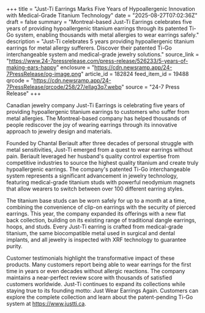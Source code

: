 +++
title = "Just-Ti Earrings Marks Five Years of Hypoallergenic Innovation with Medical-Grade Titanium Technology"
date = "2025-08-27T07:02:36Z"
draft = false
summary = "Montreal-based Just-Ti Earrings celebrates five years of providing hypoallergenic titanium earrings through its patented Ti-Go system, enabling thousands with metal allergies to wear earrings safely."
description = "Just-Ti celebrates 5 years providing hypoallergenic titanium earrings for metal allergy sufferers. Discover their patented Ti-Go interchangeable system and medical-grade jewelry solutions."
source_link = "https://www.24-7pressrelease.com/press-release/526233/5-years-of-making-ears-happy"
enclosure = "https://cdn.newsramp.app/24-7PressRelease/og-image.png"
article_id = 182824
feed_item_id = 19488
qrcode = "https://cdn.newsramp.app/24-7PressRelease/qrcode/258/27/ellag3q7.webp"
source = "24-7 Press Release"
+++

<p>Canadian jewelry company Just-Ti Earrings is celebrating five years of providing hypoallergenic titanium earrings to customers who suffer from metal allergies. The Montreal-based company has helped thousands of people rediscover the joy of wearing earrings through its innovative approach to jewelry design and materials.</p><p>Founded by Chantal Beriault after three decades of personal struggle with metal sensitivities, Just-Ti emerged from a quest to wear earrings without pain. Beriault leveraged her husband's quality control expertise from competitive industries to source the highest quality titanium and create truly hypoallergenic earrings. The company's patented Ti-Go interchangeable system represents a significant advancement in jewelry technology, featuring medical-grade titanium studs with powerful neodymium magnets that allow wearers to switch between over 100 different earring styles.</p><p>The titanium base studs can be worn safely for up to a month at a time, combining the convenience of clip-on earrings with the security of pierced earrings. This year, the company expanded its offerings with a new flat back collection, building on its existing range of traditional dangle earrings, hoops, and studs. Every Just-Ti earring is crafted from medical-grade titanium, the same biocompatible metal used in surgical and dental implants, and all jewelry is inspected with XRF technology to guarantee purity.</p><p>Customer testimonials highlight the transformative impact of these products. Many customers report being able to wear earrings for the first time in years or even decades without allergic reactions. The company maintains a near-perfect review score with thousands of satisfied customers worldwide. Just-Ti continues to expand its collections while staying true to its founding motto: Just Wear Earrings Again. Customers can explore the complete collection and learn about the patent-pending Ti-Go system at <a href="https://www.justti.ca" rel="nofollow" target="_blank">https://www.justti.ca</a>.</p>